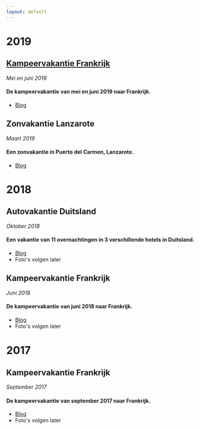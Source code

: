 ```yaml
---
layout: default
---
```


# 2019
## [Kampeervakantie Frankrijk](https://prudento-nl.github.io/2019-05-frankrijk/)
_Mei en juni 2019_
#### De kampeervakantie van mei en juni 2019 naar Frankrijk.
- [Blog](https://prudento-nl.github.io/2019-05-frankrijk/)

## Zonvakantie Lanzarote
_Maart 2019_
#### Een zonvakantie in Puerto del Carmen, Lanzarote.
- [Blog](https://prudento-nl.github.io/2019-03-lanzarote/)  

# 2018  
## Autovakantie Duitsland
_Oktober 2018_
#### Een vakantie van 11 overnachtingen in 3 verschillende hotels in Duitsland.
- [Blog](https://prudento-nl.github.io/2018-10-vakantie-duitsland/)
- Foto's volgen later

## Kampeervakantie Frankrijk
_Juni 2018_
#### De kampeervakantie van juni 2018 naar Frankrijk.
- [Blog](https://prudento-nl.github.io/2018-06-kamperen-frankrijk/)
- Foto's volgen later

# 2017
## Kampeervakantie Frankrijk
_September 2017_
#### De kampeervakantie van september 2017 naar Frankrijk.
- [Blog](https://prudento-nl.github.io/2017-09-frankrijk/)
- Foto's volgen later
